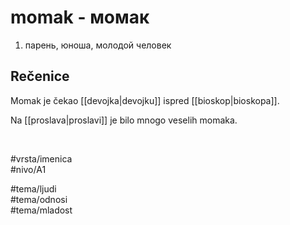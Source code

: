 # momak - момак

1. парень, юноша, молодой человек  

## Rečenice

Momak je čekao [[devojka|devojku]] ispred [[bioskop|bioskopa]].  

Na [[proslava|proslavi]] je bilo mnogo veselih momaka.  

<br>

#vrsta/imenica  
#nivo/A1  

#tema/ljudi  
#tema/odnosi  
#tema/mladost
